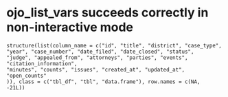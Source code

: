 # ojo_list_vars succeeds correctly in non-interactive mode

    structure(list(column_name = c("id", "title", "district", "case_type", 
    "year", "case_number", "date_filed", "date_closed", "status", 
    "judge", "appealed_from", "attorneys", "parties", "events", "citation_information", 
    "minutes", "counts", "issues", "created_at", "updated_at", "open_counts"
    )), class = c("tbl_df", "tbl", "data.frame"), row.names = c(NA, 
    -21L))

